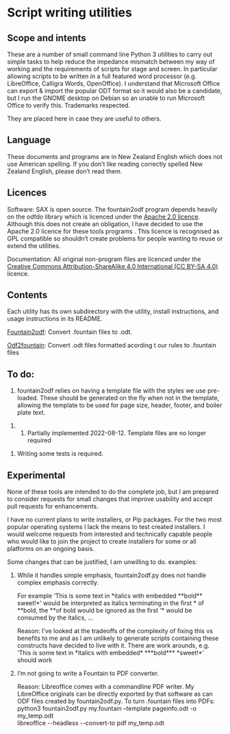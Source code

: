 # Script writing utilities

## Scope and intents

These are a number of small command line Python 3 utilities to carry out
simple tasks to help reduce the impedance mismatch between my way of
working and the requirements of scripts for stage and screen. In
particular allowing scripts to be written in a full featured word
processor (e.g. LibreOffice, Calligra Words, OpenOffice). I understand
that Microsoft Office can export & import the popular ODT format so it
would also be a candidate, but I run the GNOME desktop on Debian so an
unable to run Microsoft Office to verify this. Trademarks respected.

They are placed here in case they are useful to others.

## Language

These documents and programs are in New Zealand English which does not
use American spelling. If you don’t like reading correctly spelled New
Zealand English, please don’t read them.

## Licences

Software: SAX is open source. The fountain2odf program depends heavily
on the odfdo library which is licenced under the [Apache 2.0
licence](https://www.apache.org/licenses/LICENSE-2.0). Although this
does not create an obligation, I have decided to use the Apache 2.0
licence for these tools programs . This licence is recognised as GPL
compatible so shouldn’t create problems for people wanting to reuse or
extend the utilities.

Documentation: All original non-program files are licenced under the
[Creative Commons Attribution-ShareAlike 4.0 International (CC
BY-SA 4.0)](https://creativecommons.org/licenses/by-sa/4.0/) licence.

## Contents

Each utility has its own subdirectory with the utility, install
instructions, and usage instructions in its README.

[Fountain2odf](https://github.com/juliaclement/screenwriting/tree/main/fountain2odf):
Convert .fountain files to .odt.

[Odf2fountain](https://github.com/juliaclement/screenwriting/tree/main/odf2fountain):
Convert .odt files formatted acording t our rules to .fountain files

## To do:

1.  fountain2odf relies on having a template file with the styles we use
    pre-loaded. These should be generated on the fly when not in the
    template, allowing the template to be used for page size, header,
    footer, and boiler plate text.

<!-- end list -->

1.  1.  Partially implemented 2022-08-12. Template files are no longer
        required

<!-- end list -->

1.  Writing some tests is required.

## Experimental

None of these tools are intended to do the complete job, but I am
prepared to consider requests for small changes that improve usability
and accept pull requests for enhancements.

I have no current plans to write installers, or Pip packages. For the
two most popular operating systems I lack the means to test created
installers. I would welcome requests from interested and technically
capable people who would like to join the project to create installers
for some or all platforms on an ongoing basis.

Some changes that can be justified, I am unwilling to do. examples:

1.  While it handles simple emphasis, fountain2odf.py does not handle
    complex emphasis correctly.  
      
    For example ‘This is some text in \*italics with embedded
    \*\*bold\*\* sweet\!\*’ would be interpreted as italics terminating
    in the first \* of \*\*bold, the \*\*of bold would be ignored as the
    first ‘\* would be consumed by the italics, ...  
      
    Reason: I’ve looked at the tradeoffs of the complexity of fixing
    this vs benefits to me and as I am unlikely to generate scripts
    containing these constructs have decided to live with it. There are
    work arounds, e.g. ‘This is some text in \*italics with embedded\*
    \*\*\*bold\*\*\* \*sweet\!\*’ should work
2.  I’m not going to write a Fountain to PDF converter.  
      
    Reason: Libreoffice comes with a commandline PDF writer. My
    LibreOffice originals can be directly exported by that software as
    can ODF files created by fountain2odf.py. To turn .fountain files
    into PDFs:  
    python3 fountain2odf.py my.fountain –template pageinfo.odt -o
    my\_temp.odt  
    libreoffice --headless --convert-to pdf my\_temp.odt
